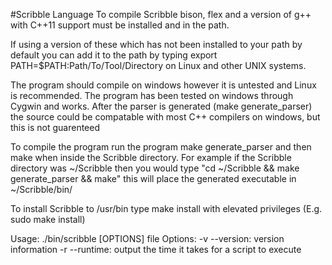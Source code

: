 #Scribble Language
To compile Scribble bison, flex and a version of g++ with C++11 support must be installed and in the path.

If using a version of these which has not been installed to your path by default you can add it to the path by typing export PATH=$PATH:Path/To/Tool/Directory on Linux and other UNIX systems.

The program should compile on windows however it is untested and Linux is recommended.
The program has been tested on windows through Cygwin and works. After the parser is generated
(make generate_parser) the source could be compatable with most C++ compilers on windows, but this is not guarenteed

To compile the program run the program make generate_parser and then make when inside the Scribble directory.
For example if the Scribble directory was ~/Scribble then you would type 
"cd ~/Scribble && make generate_parser && make" this will place the generated executable in ~/Scribble/bin/

To install Scribble to /usr/bin type make install with elevated privileges (E.g. sudo make install)

Usage: ./bin/scribble [OPTIONS] file
Options:
-v --version: version information
-r --runtime: output the time it takes for a script to execute


